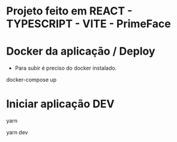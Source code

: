 
# Projeto feito em REACT - TYPESCRIPT - VITE - PrimeFace

# Docker da aplicação / Deploy
- Para subir é preciso do docker instalado.

docker-compose up



# Iniciar aplicação  DEV

yarn

yarn dev
